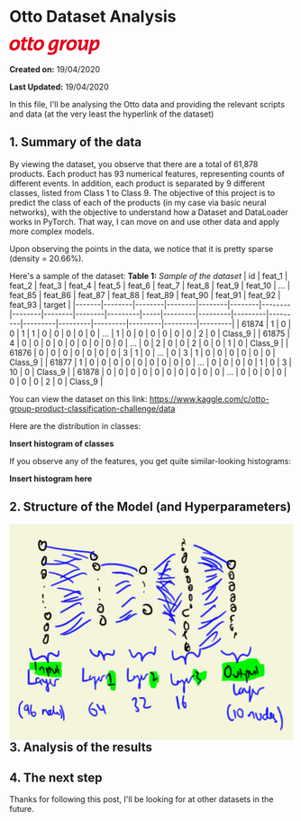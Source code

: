 # Otto Dataset Analysis
![](images/logo.png)

__Created on:__ 19/04/2020

__Last Updated:__ 19/04/2020

In this file, I'll be analysing the Otto data and providing the relevant scripts and data (at the very least the hyperlink of the dataset)

## 1. Summary of the data
By viewing the dataset, you observe that there are a total of 61,878 products. Each product has 93 numerical features, representing counts of different events. In addition, each product is separated by 9 different classes, listed from Class 1 to Class 9. The objective of this project is to predict the class of each of the products (in my case via basic neural networks), with the objective to understand how a Dataset and DataLoader works in PyTorch. That way, I can move on and use other data and apply more complex models.

Upon observing the points in the data, we notice that it is pretty sparse (density = 20.66%). 

Here's a sample of the dataset:
__Table 1:__ *Sample of the dataset* 
| id | feat_1 | feat_2 | feat_3 | feat_4 | feat_5 | feat_6 | feat_7 | feat_8 | feat_9 | feat_10 | ... | feat_85 | feat_86 | feat_87 | feat_88 | feat_89 | feat_90 | feat_91 | feat_92 | feat_93 | target |
|-------|--------|--------|--------|--------|--------|--------|--------|--------|--------|---------|-----|---------|---------|---------|---------|---------|---------|---------|---------|---------|---------|
| 61874 | 1 | 0 | 0 | 1 | 1 | 0 | 0 | 0 | 0 | 0 | ... | 1 | 0 | 0 | 0 | 0 | 0 | 0 | 2 | 0 | Class_9 |
| 61875 | 4 | 0 | 0 | 0 | 0 | 0 | 0 | 0 | 0 | 0 | ... | 0 | 2 | 0 | 0 | 2 | 0 | 0 | 1 | 0 | Class_9 |
| 61876 | 0 | 0 | 0 | 0 | 0 | 0 | 0 | 3 | 1 | 0 | ... | 0 | 3 | 1 | 0 | 0 | 0 | 0 | 0 | 0 | Class_9 |
| 61877 | 1 | 0 | 0 | 0 | 0 | 0 | 0 | 0 | 0 | 0 | ... | 0 | 0 | 0 | 0 | 1 | 0 | 3 | 10 | 0 | Class_9 |
| 61878 | 0 | 0 | 0 | 0 | 0 | 0 | 0 | 0 | 0 | 0 | ... | 0 | 0 | 0 | 0 | 0 | 0 | 0 | 2 | 0 | Class_9 |

You can view the dataset on this link: https://www.kaggle.com/c/otto-group-product-classification-challenge/data

Here are the distribution in classes:

__Insert histogram of classes__

If you observe any of the features, you get quite similar-looking histograms:

__Insert histogram here__
## 2. Structure of the Model (and Hyperparameters)

<img src="images/layers.png"
     alt="Markdown Monster icon"
     style="float: left; margin-right: 10px;" />

## 3. Analysis of the results


## 4. The next step
Thanks for following this post, I'll be looking for at other datasets in the future.
